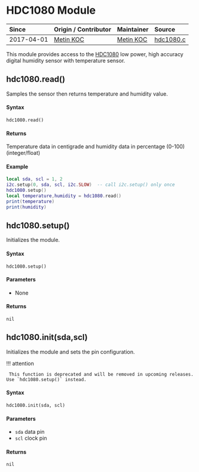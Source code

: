# HDC1080 Module
| Since  | Origin / Contributor  | Maintainer  | Source  |
| :----- | :-------------------- | :---------- | :------ |
| 2017-04-01 | [Metin KOC](https://github.com/saucompeng) | [Metin KOC](https://github.com/saucompeng) | [hdc1080.c](../../../app/modules/hdc1080.c)|


This module provides access to the [HDC1080](http://www.ti.com/product/HDC1080) low power, high accuracy digital humidity sensor with temperature sensor.

## hdc1080.read()
Samples the sensor then returns temperature and humidity value.

#### Syntax
`hdc1080.read()`

#### Returns
Temperature data in centigrade and humidity data in percentage (0-100) (integer/float)

#### Example
```lua
local sda, scl = 1, 2
i2c.setup(0, sda, scl, i2c.SLOW)  -- call i2c.setup() only once
hdc1080.setup()
local temperature,humidity = hdc1080.read()
print(temperature)
print(humidity)
```

## hdc1080.setup()
Initializes the module.

#### Syntax
`hdc1080.setup()`

#### Parameters
- None

#### Returns
`nil`


## hdc1080.init(sda,scl)
Initializes the module and sets the pin configuration.

!!! attention

	 This function is deprecated and will be removed in upcoming releases. Use `hdc1080.setup()` instead.

#### Syntax
`hdc1080.init(sda, scl)`

#### Parameters
- `sda` data pin
- `scl` clock pin

#### Returns
`nil`
